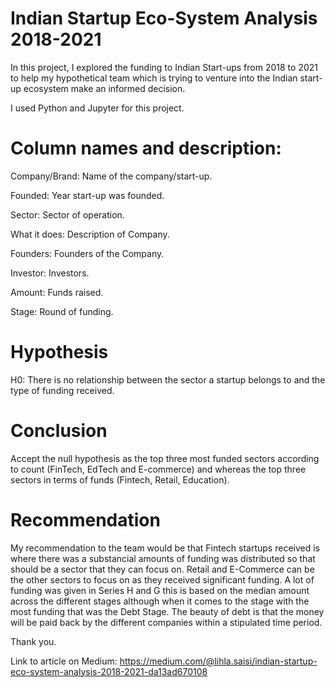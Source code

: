 # Indian Startup Eco-System Analysis 2018-2021

In this project, I explored the funding to Indian Start-ups from 2018 to 2021 to help my hypothetical team which is trying to venture into the Indian start-up ecosystem make an informed decision.

I used Python and Jupyter for this project.

# Column names and description:
Company/Brand: Name of the company/start-up. 

Founded: Year start-up was founded.

Sector: Sector of operation.

What it does: Description of Company.

Founders: Founders of the Company.

Investor: Investors.

Amount: Funds raised.

Stage: Round of funding.


# Hypothesis
H0: There is no relationship between the sector a startup belongs to and the type of funding received. 


# Conclusion
Accept the null hypothesis as the top three most funded sectors according to count (FinTech, EdTech  and E-commerce) and whereas the top three sectors in terms of funds (Fintech, Retail, Education).


# Recommendation
My recommendation to the team would be that Fintech startups received is where there was a substancial amounts of funding was distributed so that should be a sector that they can focus on. Retail and E-Commerce can be the other sectors to focus on as they received significant funding. A lot of funding was given in Series H and G this is based on the median amount across the different stages although when it comes to the stage with the most funding that was the Debt Stage. The beauty of debt is that the money will be paid back by the different companies within a stipulated time period.


Thank you.


Link to article on Medium: https://medium.com/@lihla.saisi/indian-startup-eco-system-analysis-2018-2021-da13ad670108
